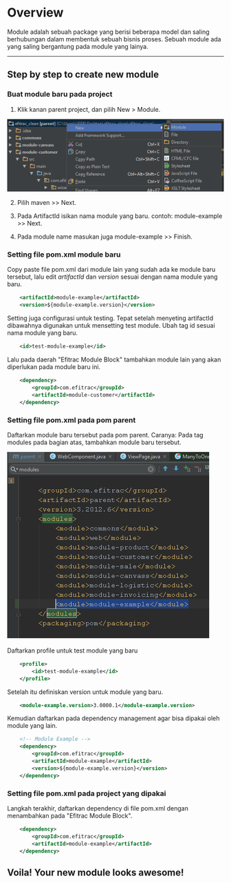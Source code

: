 # Overview
Module adalah sebuah package yang berisi beberapa model dan saling berhubungan dalam membentuk sebuah bisnis proses. Sebuah module ada yang saling bergantung pada module yang lainya.

---

## Step by step to create new module

### Buat module baru pada project

1. Klik kanan parent project, dan pilih New > Module.

![Create Module pada Project](img/module-create-01.PNG)

2. Pilih maven >> Next.

3. Pada ArtifactId isikan nama module yang baru. contoh: module-example >> Next.

4. Pada module name masukan juga module-example >> Finish.

### Setting file pom.xml module baru

Copy paste file pom.xml dari module lain yang sudah ada ke module baru tersebut, 
lalu edit *artifactId* dan *version* sesuai dengan nama module yang baru. 

```xml
	<artifactId>module-example</artifactId>
    <version>${module-example.version}</version>
```

Setting juga configurasi untuk testing. 
Tepat setelah menyeting artifactId dibawahnya digunakan untuk mensetting test module.
Ubah tag id sesuai nama module yang baru.

```xml
	<id>test-module-example</id>
```

Lalu pada daerah "Efitrac Module Block" tambahkan module lain yang akan diperlukan pada module baru ini.

```xml
	<dependency>
		<groupId>com.efitrac</groupId>
		<artifactId>module-customer</artifactId>
	</dependency>
```

### Setting file pom.xml pada pom parent

Daftarkan module baru tersebut pada pom parent. Caranya: Pada tag modules pada bagian atas, tambahkan module baru tersebut.

![Daftarkan module baru](img/module-create-02.PNG)

Daftarkan profile untuk test module yang baru

```xml
	<profile>
		<id>test-module-example</id>
	</profile>
```

Setelah itu definiskan version untuk module yang baru.

```xml
	<module-example.version>3.0000.1</module-example.version>
```

Kemudian daftarkan pada dependency management agar bisa dipakai oleh module yang lain.

```xml
	<!-- Module Example -->
	<dependency>
		<groupId>com.efitrac</groupId>
		<artifactId>module-example</artifactId>
		<version>${module-example.version}</version>
	</dependency>
```

### Setting file pom.xml pada project yang dipakai

Langkah terakhir, daftarkan dependency di file pom.xml dengan menambahkan pada "Efitrac Module Block". 

```xml
	<dependency>
		<groupId>com.efitrac</groupId>
		<artifactId>module-example</artifactId>
	</dependency>
```


## Voila! Your new module looks awesome!
